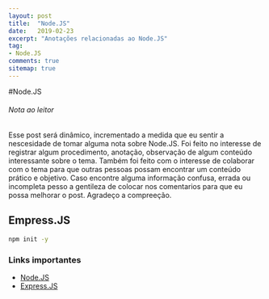 ```yaml
---
layout: post
title:  "Node.JS"
date:   2019-02-23
excerpt: "Anotações relacionadas ao Node.JS"
tag:
- Node.JS 
comments: true
sitemap: true
---
```

#Node.JS

###### Nota ao leitor

Esse post será dinâmico, incrementado a medida que eu sentir a nescesidade de tomar alguma nota sobre Node.JS. Foi feito no interesse de registrar algum procedimento, anotação, observação de algum conteúdo interessante sobre o tema. Também foi feito com o interesse de colaborar com o tema para que outras pessoas possam encontrar um conteúdo prático e objetivo.
Caso encontre alguma informação confusa, errada ou incompleta pesso a gentileza de colocar nos comentarios para que eu possa melhorar o post.
Agradeço a compreeção.

## Empress.JS

``` bash
npm init -y
```

### Links importantes

- [Node.JS](https://nodejs.org)
- [Express.JS](https://expressjs.com/pt-br/)